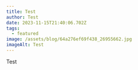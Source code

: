 ```yaml
---
title: Test
author: Test
date: 2023-11-15T21:40:06.702Z
tags:
  - featured
image: /assets/blog/64a276ef69f438_26955662.jpg
imageAlt: Test
---
```

Test